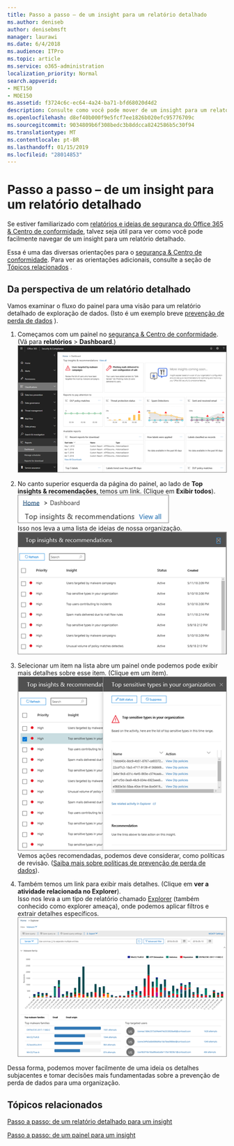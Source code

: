 ```yaml
---
title: Passo a passo – de um insight para um relatório detalhado
ms.author: deniseb
author: denisebmsft
manager: laurawi
ms.date: 6/4/2018
ms.audience: ITPro
ms.topic: article
ms.service: o365-administration
localization_priority: Normal
search.appverid:
- MET150
- MOE150
ms.assetid: f3724c6c-ec64-4a24-ba71-bfd68020d4d2
description: Consulte como você pode mover de um insight para um relatório detalhado na segurança &amp; Centro de conformidade por meio de um exemplo de prevenção de perda de dados.
ms.openlocfilehash: d8ef40b000f9e5fcf7ee1826b020efc95776709c
ms.sourcegitcommit: 9034809b6f308bedc3b8ddcca8242586b5c30f94
ms.translationtype: MT
ms.contentlocale: pt-BR
ms.lasthandoff: 01/15/2019
ms.locfileid: "28014853"
---
```

# <a name="walkthrough---from-an-insight-to-a-detailed-report"></a>Passo a passo – de um insight para um relatório detalhado

Se estiver familiarizado com [relatórios e ideias de segurança do Office 365 &amp; Centro de conformidade](reports-and-insights-in-security-and-compliance.md), talvez seja útil para ver como você pode facilmente navegar de um insight para um relatório detalhado. 
  
Essa é uma das diversas orientações para o [segurança &amp; Centro de conformidade](https://protection.office.com). Para ver as orientações adicionais, consulte a seção de [Tópicos relacionados](#related-topics) . 
  
## <a name="from-an-insight-to-a-detailed-report"></a>Da perspectiva de um relatório detalhado

Vamos examinar o fluxo do painel para uma visão para um relatório detalhado de exploração de dados. (Isto é um exemplo breve [prevenção de perda de dados](data-loss-prevention-policies.md) ). 
  
1. Começamos com um painel no [segurança &amp; Centro de conformidade](https://protection.office.com). (Vá para **relatórios** \> **Dashboard**.)<br/>![Na segurança &amp; Centro de conformidade, escolha relatórios \> painel](media/2a668c3d-3fa3-4e37-8149-46989b33ae8c.png)
  
2. No canto superior esquerda da página do painel, ao lado de **Top insights &amp; recomendações**, temos um link. (Clique em **Exibir todos**).<br/>![Na segurança &amp; Centro de conformidade, escolha relatórios \> painel para ver suas insights superior](media/9bb64e11-494f-40a4-ab3d-8d3c7789f300.png)<br/>Isso nos leva a uma lista de ideias de nossa organização.<br/>![Na segurança &amp; Centro de conformidade, você pode exibir todas as ideias em uma lista](media/1289af77-bf5a-444a-97a1-03d8a83f75a9.png)
  
3. Selecionar um item na lista abre um painel onde podemos pode exibir mais detalhes sobre esse item. (Clique em um item).<br/>![Detalhes de um insight selecionado](media/dcbb389f-23b0-4031-b789-4a49068af85a.png)<br/>Vemos ações recomendadas, podemos deve considerar, como políticas de revisão. ([Saiba mais sobre políticas de prevenção de perda de dados](data-loss-prevention-policies.md)).
    
4. Também temos um link para exibir mais detalhes. (Clique em **ver a atividade relacionada no Explorer**).<br/>Isso nos leva a um tipo de relatório chamado [Explorer](use-explorer-in-security-and-compliance.md) (também conhecido como explorer ameaça), onde podemos aplicar filtros e extrair detalhes específicos.<br/>![Modo de exibição do Explorer com mais detalhes sobre um insight selecionado](media/3ad15b15-7158-44b7-beda-013351bd868e.png)
  
Dessa forma, podemos mover facilmente de uma ideia os detalhes subjacentes e tomar decisões mais fundamentadas sobre a prevenção de perda de dados para uma organização.
  
## <a name="related-topics"></a>Tópicos relacionados

[Passo a passo: de um relatório detalhado para um insight](from-a-detailed-report-to-an-insight.md)
  
[Passo a passo: de um painel para um insight](from-a-dashboard-to-an-insight.md)
  

